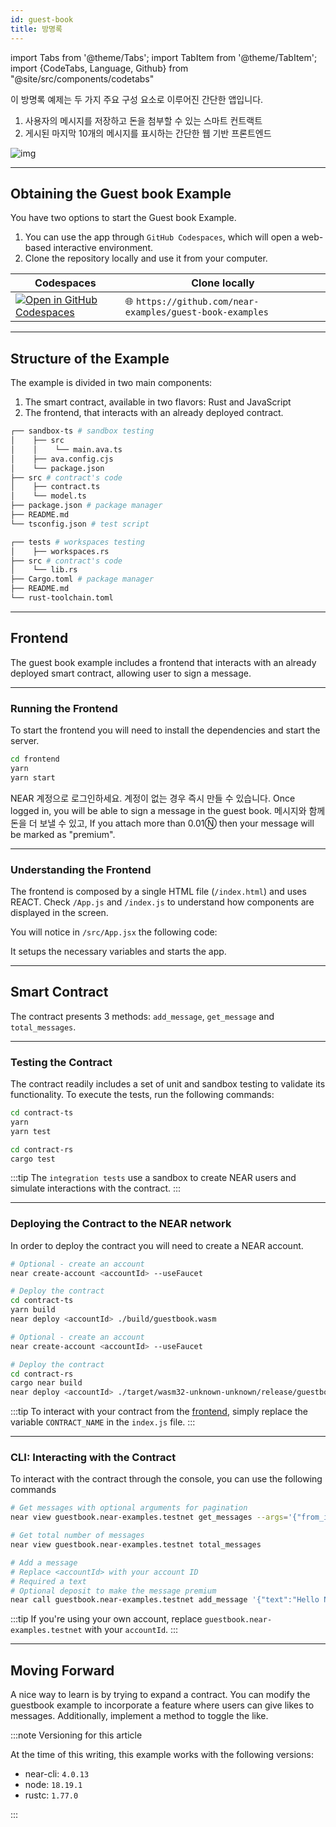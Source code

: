 ```yaml
---
id: guest-book
title: 방명록
---
```


import Tabs from '@theme/Tabs';
import TabItem from '@theme/TabItem';
import {CodeTabs, Language, Github} from "@site/src/components/codetabs"

이 방명록 예제는 두 가지 주요 구성 요소로 이루어진 간단한 앱입니다.

1. 사용자의 메시지를 저장하고 돈을 첨부할 수 있는 스마트 컨트랙트
2. 게시된 마지막 10개의 메시지를 표시하는 간단한 웹 기반 프론트엔드

![img](/docs/assets/examples/guest-book.png)

---

## Obtaining the Guest book Example

You have two options to start the Guest book Example.

1. You can use the app through `GitHub Codespaces`, which will open a web-based interactive environment.
2. Clone the repository locally and use it from your computer.

| Codespaces                                                                                                                        | Clone locally                                            |
| --------------------------------------------------------------------------------------------------------------------------------- | -------------------------------------------------------- |
| [![Open in GitHub Codespaces](https://github.com/codespaces/badge.svg)](https://codespaces.new/near-examples/guest-book-examples) | 🌐 `https://github.com/near-examples/guest-book-examples` |

---

## Structure of the Example

The example is divided in two main components:

1. The smart contract, available in two flavors: Rust and JavaScript
2. The frontend, that interacts with an already deployed contract.

<Tabs>

  <TabItem value="🌐 JavaScript">

```bash
┌── sandbox-ts # sandbox testing
│    ├── src
│    │    └── main.ava.ts
│    ├── ava.config.cjs
│    └── package.json
├── src # contract's code
│    ├── contract.ts
│    └── model.ts
├── package.json # package manager
├── README.md
└── tsconfig.json # test script
```

  </TabItem>

  <TabItem value="🦀 Rust">

```bash
┌── tests # workspaces testing
│    ├── workspaces.rs
├── src # contract's code
│    └── lib.rs
├── Cargo.toml # package manager
├── README.md
└── rust-toolchain.toml
```

  </TabItem>

</Tabs>

---

## Frontend

The guest book example includes a frontend that interacts with an already deployed smart contract, allowing user to sign a message.

<hr class="subsection" />

### Running the Frontend

To start the frontend you will need to install the dependencies and start the server.

```bash
cd frontend
yarn
yarn start
```

NEAR 계정으로 로그인하세요. 계정이 없는 경우 즉시 만들 수 있습니다. Once logged in, you will be able to sign a message in the guest book. 메시지와 함께 돈을 더 보낼 수 있고, If you attach more than 0.01Ⓝ then your message will be marked as "premium".

<hr class="subsection" />

### Understanding the Frontend

The frontend is composed by a single HTML file (`/index.html`) and uses REACT. Check `/App.js` and `/index.js` to understand how components are displayed in the screen.

You will notice in `/src/App.jsx` the following code:

<CodeTabs>
  <Language value="🌐 JavaScript" language="js">
    <Github fname="App.jsx"
            url="https://github.com/near-examples/guest-book-examples/blob/main/frontend/src/App.jsx"/>
  </Language>
</CodeTabs>

It setups the necessary variables and starts the app.

---

## Smart Contract

The contract presents 3 methods: `add_message`, `get_message` and `total_messages`.

<CodeTabs>
  <Language value="🌐 JavaScript" language="ts">
    <Github fname="contract.ts"
            url="https://github.com/near-examples/guest-book-examples/blob/main/contract-ts/src/contract.ts"
            start="4" end="27" />
  </Language>
  <Language value="🦀 Rust" language="rust">
    <Github fname="lib.rs"
            url="https://github.com/near-examples/guest-book-examples/blob/main/contract-rs/src/lib.rs"
            start="31" end="64" />
  </Language>
  
</CodeTabs>

<hr class="subsection" />

### Testing the Contract

The contract readily includes a set of unit and sandbox testing to validate its functionality. To execute the tests, run the following commands:

<Tabs>
  <TabItem value="🌐 JavaScript">

```bash
cd contract-ts
yarn
yarn test
```

  </TabItem>
  <TabItem value="🦀 Rust">
  
  ```bash
  cd contract-rs
  cargo test
  ```

  </TabItem>

</Tabs>

:::tip The `integration tests` use a sandbox to create NEAR users and simulate interactions with the contract. :::

<hr class="subsection" />

### Deploying the Contract to the NEAR network

In order to deploy the contract you will need to create a NEAR account.

<Tabs>
  <TabItem value="🌐 JavaScript">

```bash
# Optional - create an account
near create-account <accountId> --useFaucet

# Deploy the contract
cd contract-ts
yarn build
near deploy <accountId> ./build/guestbook.wasm
```

  </TabItem>
  <TabItem value="🦀 Rust">

```bash
# Optional - create an account
near create-account <accountId> --useFaucet

# Deploy the contract
cd contract-rs
cargo near build
near deploy <accountId> ./target/wasm32-unknown-unknown/release/guestbook.wasm
```

  </TabItem>
</Tabs>

:::tip To interact with your contract from the [frontend](#frontend), simply replace the variable `CONTRACT_NAME` in the `index.js` file. :::

<hr class="subsection" />

### CLI: Interacting with the Contract

To interact with the contract through the console, you can use the following commands

```bash
# Get messages with optional arguments for pagination
near view guestbook.near-examples.testnet get_messages --args='{"from_index": "0","limit": "10"}'

# Get total number of messages
near view guestbook.near-examples.testnet total_messages

# Add a message
# Replace <accountId> with your account ID
# Required a text
# Optional deposit to make the message premium
near call guestbook.near-examples.testnet add_message '{"text":"Hello Near"}' --accountId <accountId> --deposit 0.1
```

:::tip If you're using your own account, replace `guestbook.near-examples.testnet` with your `accountId`. :::

---

## Moving Forward

A nice way to learn is by trying to expand a contract. You can modify the guestbook example to incorporate a feature where users can give likes to messages. Additionally, implement a method to toggle the like.

:::note Versioning for this article

At the time of this writing, this example works with the following versions:

- near-cli: `4.0.13`
- node: `18.19.1`
- rustc: `1.77.0`

:::
